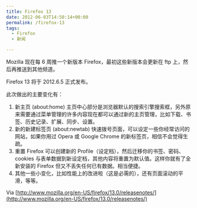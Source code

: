```yaml
---
title: Firefox 13
date: 2012-06-03T14:50:14+00:00
permalink: /firefox-13
tags:
  - Firefox
  - 新闻

---
```

Mozilla 现在每 6 周推一个新版本 Firefox，最初这些新版本会更新在 ftp 上，然后再推送到其他频道。

Firefox 13 将于 2012.6.5 正式发布。

此次做出的主要变化有：

1. 新主页 (about:home)
    主页中心部分是浏览器默认的搜索引擎搜索框，另外原来需要通过菜单管理的许多内容现在都可以通过新的主页管理，比如下载、书签、历史记录、扩展、同步、设置。
2. 新的新建标签页 (about:newtab)
    快速拨号页面，可以设定一些你经常访问的网站，如果你用过 Opera 或 Google Chrome 的新标签页，相信不会觉得生疏。
3. 重置 Firefox
    可以创建新的 Profile（设定档），然后迁移你的书签、密码、cookies 与表单数据到新设定档，其他内容将重置为默认值。这样你就有了全新安装的 Firefox 但又不丢失任何已有数据。相当便捷。
4. 其他一些小变化，比如性能上的改进啦（这是必需的），还有页面滚动的平滑，等等。

Via [http://www.mozilla.org/en-US/firefox/13.0/releasenotes/](http://www.mozilla.org/en-US/firefox/13.0/releasenotes/)